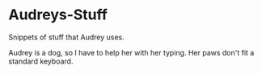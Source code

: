 # Audreys-Stuff
Snippets of stuff that Audrey uses. 

Audrey is a dog, so I have to help her with her typing.  Her paws don't fit a standard keyboard. 
